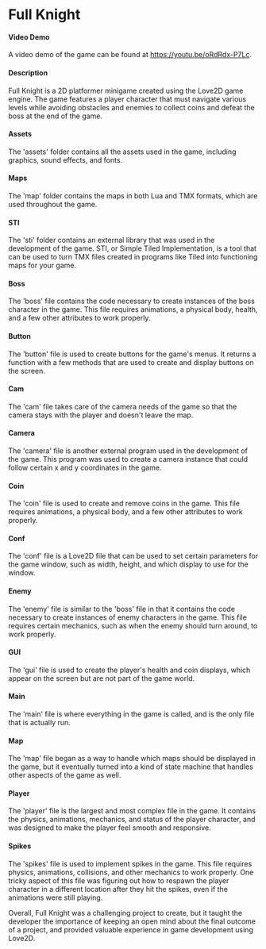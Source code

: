 # Full Knight

#### Video Demo
A video demo of the game can be found at https://youtu.be/oRdRdx-P7Lc.

#### Description
Full Knight is a 2D platformer minigame created using the Love2D game engine. The game features a player character that must navigate various levels while avoiding obstacles and enemies to collect coins and defeat the boss at the end of the game.

#### Assets
The 'assets' folder contains all the assets used in the game, including graphics, sound effects, and fonts.

#### Maps
The 'map' folder contains the maps in both Lua and TMX formats, which are used throughout the game.

#### STI
The 'sti' folder contains an external library that was used in the development of the game. STI, or Simple Tiled Implementation, is a tool that can be used to turn TMX files created in programs like Tiled into functioning maps for your game.

#### Boss
The 'boss' file contains the code necessary to create instances of the boss character in the game. This file requires animations, a physical body, health, and a few other attributes to work properly.

#### Button
The 'button' file is used to create buttons for the game's menus. It returns a function with a few methods that are used to create and display buttons on the screen.

#### Cam
The 'cam' file takes care of the camera needs of the game so that the camera stays with the player and doesn't leave the map.

#### Camera
The 'camera' file is another external program used in the development of the game. This program was used to create a camera instance that could follow certain x and y coordinates in the game.

#### Coin
The 'coin' file is used to create and remove coins in the game. This file requires animations, a physical body, and a few other attributes to work properly.

#### Conf
The 'conf' file is a Love2D file that can be used to set certain parameters for the game window, such as width, height, and which display to use for the window.

#### Enemy
The 'enemy' file is similar to the 'boss' file in that it contains the code necessary to create instances of enemy characters in the game. This file requires certain mechanics, such as when the enemy should turn around, to work properly.

#### GUI
The 'gui' file is used to create the player's health and coin displays, which appear on the screen but are not part of the game world.

#### Main
The 'main' file is where everything in the game is called, and is the only file that is actually run.

#### Map
The 'map' file began as a way to handle which maps should be displayed in the game, but it eventually turned into a kind of state machine that handles other aspects of the game as well.

#### Player
The 'player' file is the largest and most complex file in the game. It contains the physics, animations, mechanics, and status of the player character, and was designed to make the player feel smooth and responsive.

#### Spikes
The 'spikes' file is used to implement spikes in the game. This file requires physics, animations, collisions, and other mechanics to work properly. One tricky aspect of this file was figuring out how to respawn the player character in a different location after they hit the spikes, even if the animations were still playing.

Overall, Full Knight was a challenging project to create, but it taught the developer the importance of keeping an open mind about the final outcome of a project, and provided valuable experience in game development using Love2D.